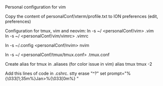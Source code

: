 Personal configuration for vim

Copy the content of personalConf/xterm/profile.txt to ION preferences (edit, preferences)

Configuration for tmux, vim and neovim:
ln -s ~/ <personalConf/vim> .vim
ln -s ~/ <personalConf/vim/vimrc> .vimrc

ln -s ~/.config <personalConf/nvim> nvim

ln -s ~/ <personalConf/tmux/tmux.conf> .tmux.conf

Create alias for tmux in .aliases (for color issue in vim)
alias tmux tmux -2

Add this lines of code in .cshrc.<user>
stty erase "^?"
set prompt="%{\033[1;35m%}Jan>%{\033[0m%} "




